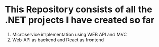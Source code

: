 # This Repository consists of all the .NET projects I have created so far
1. Microservice implementation using WEB API and MVC
2. Web API as backend and React as frontend
